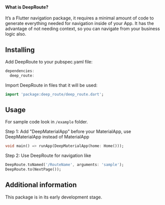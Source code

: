 
#### What is DeepRoute?

It’s a Flutter navigation package, it requires a minimal amount of code to generate everything
needed for navigation inside of your App. It has the advantage of not needing context, 
so you can navigate from your business logic also.

## Installing
Add DeepRoute to your pubspec.yaml file:

```dart
dependencies:
  deep_route:
```
Import DeepRoute in files that it will be used:
```dart
import 'package:deep_route/deep_route.dart';
```

## Usage

For sample code look in `/example` folder.

Step 1: Add "DeepMaterialApp" before your MaterialApp, use DeepMaterialApp instead of MaterialApp

```dart
void main() => runApp(DeepMaterialApp(home: Home()));
```
Step 2: Use DeepRoute for navigation like
```dart
DeepRoute.toNamed('/RouteName', arguments: 'sample');
DeepRoute.to(NextPage());
```

## Additional information

This package is in its early development stage.
